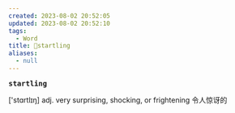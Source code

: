 ```yaml
---
created: 2023-08-02 20:52:05
updated: 2023-08-02 20:52:10
tags:
  - Word
title: 📖startling
aliases:
  - null
---
```


<pre><strong>startling</strong></pre>
['stɑrtlɪŋ]
adj. very surprising, shocking, or frightening 令⼈惊讶的
